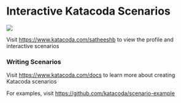 # Interactive Katacoda Scenarios

[![](http://shields.katacoda.com/katacoda/satheeshb/count.svg)](https://www.katacoda.com/satheeshb "Get your profile on Katacoda.com")

Visit https://www.katacoda.com/satheeshb to view the profile and interactive scenarios

### Writing Scenarios
Visit https://www.katacoda.com/docs to learn more about creating Katacoda scenarios

For examples, visit https://github.com/katacoda/scenario-example
